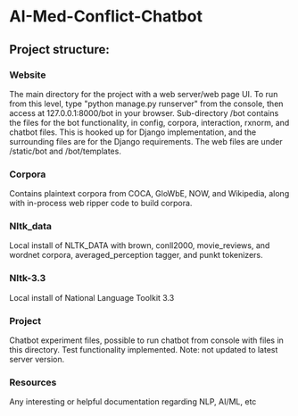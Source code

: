# AI-Med-Conflict-Chatbot

## Project structure:


### Website


The main directory for the project with a web server/web page UI. To run from this level, type "python manage.py runserver" from the console, then access at 127.0.0.1:8000/bot in your browser.
Sub-directory /bot contains the files for the bot functionality, in config, corpora, interaction, rxnorm, and chatbot files. This is hooked up for Django implementation, and the surrounding files
are for the Django requirements. The web files are under /static/bot and /bot/templates. 


### Corpora


Contains plaintext corpora from COCA, GloWbE, NOW, and Wikipedia, along with in-process web ripper code to build corpora.


### Nltk_data


Local install of NLTK_DATA with brown, conll2000, movie_reviews, and wordnet corpora, averaged_perception tagger, and punkt tokenizers.


### Nltk-3.3


Local install of National Language Toolkit 3.3


### Project


Chatbot experiment files, possible to run chatbot from console with files in this directory. Test functionality implemented. Note: not updated to latest server version.


### Resources


Any interesting or helpful documentation regarding NLP, AI/ML, etc

